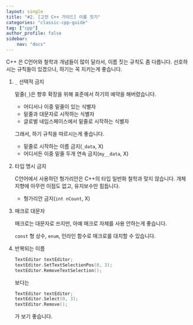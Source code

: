 ```yaml
---
layout: single
title: "#2. [고전 C++ 가이드] 이름 짓기"
categories: "classic-cpp-guide"
tag: ["cpp"]
author_profile: false
sidebar: 
    nav: "docs"
---
```


C++ 은 C언어와 철학과 개념들이 많이 달라서, 이름 짓는 규칙도 좀 다릅니다. 선호하시는 규칙들이 있겠으나, 하기는 꼭 지키는게 좋습니다.

1. `_` 선택적 금지
   
    밑줄(`_`)은 향후 확장을 위해 표준에서 하기의 예약을 해버렸습니다.
    
    * 어디서나 이중 밑줄이 있는 식별자
    * 밑줄과 대문자로 시작하는 식별자
    * 글로벌 네임스페이스에서 밑줄로 시작하는 식별자
    
    그래서, 하기 규칙을 따르시는게 좋습니다.

    * 밑줄로 시작하는 이름 금지(`_data`, X)
    * 어디서든 이중 밑줄 두개 연속 금지(`my__data`, X)

2. 타입 명시 금지
    
    C언어에서 사용하던 헝가리안은 C++의 타입 일반화 철학과 맞지 않습니다. 개체 지향에 아무런 이점도 없고, 유지보수만 힘듭니다.

    * 헝가리안 금지(`int nCount`, X)

3. 매크로 대문자
   
    매크로는 대문자로 쓰지만, 아예 매크로 자체를 사용 안하는게 좋습니다.

    `const` 형 상수, `enum`, 인라인 함수로 매크로를 대치할 수 있습니다.

4. 반복되는 이름 

    ```cpp
    TextEditor textEditor;
    textEditor.SetTextSelectionPos(0, 3);
    textEditor.RemoveTextSelection();
    ```

    보다는

    ```cpp
    TextEditor textEditor;
    textEditor.Select(0, 3);
    textEditor.Remove();
    ```

    가 보기 좋습니다.
